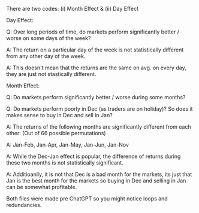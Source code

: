 There are two codes: (i) Month Effect & (ii) Day Effect

Day Effect:

Q: Over long periods of time, do markets perform significantly better / worse on some days of the week?

A: The return on a particular day of the week is not statistically different from any other day of the week.

A: This doesn't mean that the returns are the same on avg. on every day, they are just not stastically different.


Month Effect:

Q: Do markets perform significantly better / worse during some months?

Q: Do markets perform poorly in Dec (as traders are on holiday)? So does it makes sense to buy in Dec and sell in Jan?

A: The returns of the following months are significantly different from each other: (Out of 66 possible permutations)

A: Jan-Feb, Jan-Apr, Jan-May, Jan-Jun, Jan-Nov

A: While the Dec-Jan effect is popular, the difference of returns during these two months is not statistically significant.

A: Additioanlly, it is not that Dec is a bad month for the markets, its just that Jan is the best month for the markets so buying in Dec and selling in Jan can be somewhat profitable.


Both files were made pre ChatGPT so you might notice loops and redundancies.
